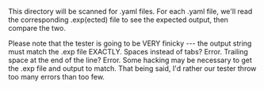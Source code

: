 This directory will be scanned for .yaml files.  For each .yaml file, we'll read the corresponding .exp(ected) file to see the expected output, then compare the two.

Please note that the tester is going to be VERY finicky --- the output string must match the .exp file EXACTLY.  Spaces instead of tabs?  Error.  Trailing space at the end of the line?  Error.  Some hacking may be necessary to get the .exp file and output to match.  That being said, I'd rather our tester throw too many errors than too few.
